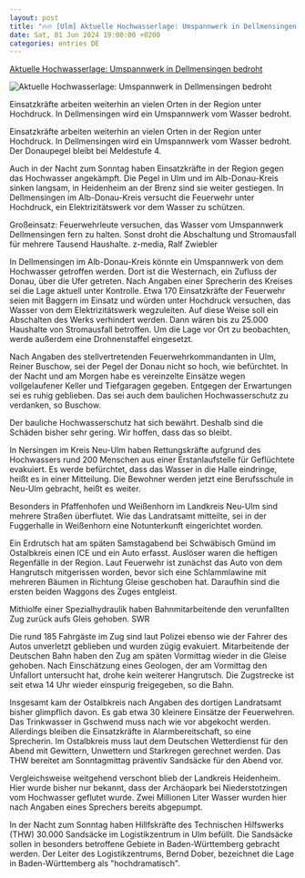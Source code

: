 ```yaml
---
layout: post
title: "🔥🔥 [Ulm] Aktuelle Hochwasserlage: Umspannwerk in Dellmensingen bedroht"
date: Sat, 01 Jun 2024 19:00:00 +0200
categories: entries DE
---
```

[Aktuelle Hochwasserlage: Umspannwerk in Dellmensingen bedroht](https://www.swr.de/swraktuell/baden-wuerttemberg/ulm/hochwasser-lage-in-ulm-neu-ulm-alb-donau-kreis-100.html)

![Aktuelle Hochwasserlage: Umspannwerk in Dellmensingen bedroht](https://www.swr.de/swraktuell/baden-wuerttemberg/ulm/1717325796335%2Chochwasser-lage-in-ulm-neu-ulm-alb-donau-kreis-102~_v-16x9@2dL_-6c42aff4e68b43c7868c3240d3ebfa29867457da.png)

Einsatzkräfte arbeiten weiterhin an vielen Orten in der Region unter Hochdruck. In Dellmensingen wird ein Umspannwerk vom Wasser bedroht.

Einsatzkräfte arbeiten weiterhin an vielen Orten in der Region unter Hochdruck. In Dellmensingen wird ein Umspannwerk vom Wasser bedroht. Der Donaupegel bleibt bei Meldestufe 4.

Auch in der Nacht zum Sonntag haben Einsatzkräfte in der Region gegen das Hochwasser angekämpft. Die Pegel in Ulm und im Alb-Donau-Kreis sinken langsam, in Heidenheim an der Brenz sind sie weiter gestiegen. In Dellmensingen im Alb-Donau-Kreis versucht die Feuerwehr unter Hochdruck, ein Elektrizitätswerk vor dem Wasser zu schützen.

Großeinsatz: Feuerwehrleute versuchen, das Wasser vom Umspannwerk Dellmensingen fern zu halten. Sonst droht die Abschaltung und Stromausfall für mehrere Tausend Haushalte. z-media, Ralf Zwiebler

In Dellmensingen im Alb-Donau-Kreis könnte ein Umspannwerk von dem Hochwasser getroffen werden. Dort ist die Westernach, ein Zufluss der Donau, über die Ufer getreten. Nach Angaben einer Sprecherin des Kreises sei die Lage aktuell unter Kontrolle. Etwa 170 Einsatzkräfte der Feuerwehr seien mit Baggern im Einsatz und würden unter Hochdruck versuchen, das Wasser von dem Elektrizitätswerk wegzuleiten. Auf diese Weise soll ein Abschalten des Werks verhindert werden. Dann wären bis zu 25.000 Haushalte von Stromausfall betroffen. Um die Lage vor Ort zu beobachten, werde außerdem eine Drohnenstaffel eingesetzt.

Nach Angaben des stellvertretenden Feuerwehrkommandanten in Ulm, Reiner Buschow, sei der Pegel der Donau nicht so hoch, wie befürchtet. In der Nacht und am Morgen habe es vereinzelte Einsätze wegen vollgelaufener Keller und Tiefgaragen gegeben. Entgegen der Erwartungen sei es ruhig geblieben. Das sei auch dem baulichen Hochwasserschutz zu verdanken, so Buschow.

Der bauliche Hochwasserschutz hat sich bewährt. Deshalb sind die Schäden bisher sehr gering. Wir hoffen, dass das so bleibt.

In Nersingen im Kreis Neu-Ulm haben Rettungskräfte aufgrund des Hochwassers rund 200 Menschen aus einer Erstanlaufstelle für Geflüchtete evakuiert. Es werde befürchtet, dass das Wasser in die Halle eindringe, heißt es in einer Mitteilung. Die Bewohner werden jetzt eine Berufsschule in Neu-Ulm gebracht, heißt es weiter.

Besonders in Pfaffenhofen und Weißenhorn im Landkreis Neu-Ulm sind mehrere Straßen überflutet. Wie das Landratsamt mitteilte, sei in der Fuggerhalle in Weißenhorn eine Notunterkunft eingerichtet worden.

Ein Erdrutsch hat am späten Samstagabend bei Schwäbisch Gmünd im Ostalbkreis einen ICE und ein Auto erfasst. Auslöser waren die heftigen Regenfälle in der Region. Laut Feuerwehr ist zunächst das Auto von dem Hangrutsch mitgerissen worden, bevor sich eine Schlammlawine mit mehreren Bäumen in Richtung Gleise geschoben hat. Daraufhin sind die ersten beiden Waggons des Zuges entgleist.

Mithiolfe einer Spezialhydraulik haben Bahnmitarbeitende den verunfallten Zug zurück aufs Gleis gehoben. SWR

Die rund 185 Fahrgäste im Zug sind laut Polizei ebenso wie der Fahrer des Autos unverletzt geblieben und wurden zügig evakuiert. Mitarbeitende der Deutschen Bahn haben den Zug am späten Vormittag wieder in die Gleise gehoben. Nach Einschätzung eines Geologen, der am Vormittag den Unfallort untersucht hat, drohe kein weiterer Hangrutsch. Die Zugstrecke ist seit etwa 14 Uhr wieder einspurig freigegeben, so die Bahn.

Insgesamt kam der Ostalbkreis nach Angaben des dortigen Landratsamt bisher glimpflich davon. Es gab etwa 30 kleinere Einsätze der Feuerwehren. Das Trinkwasser in Gschwend muss nach wie vor abgekocht werden. Allerdings bleiben die Einsatzkräfte in Alarmbereitschaft, so eine Sprecherin. Im Ostalbkreis muss laut dem Deutschen Wetterdienst für den Abend mit Gewittern, Unwettern und Starkregen gerechnet werden. Das THW bereitet am Sonntagmittag präventiv Sandsäcke für den Abend vor.

Vergleichsweise weitgehend verschont blieb der Landkreis Heidenheim. Hier wurde bisher nur bekannt, dass der Archäopark bei Niederstotzingen vom Hochwasser geflutet wurde. Zwei Millionen Liter Wasser wurden hier nach Angaben eines Sprechers bereits abgepumpt.

In der Nacht zum Sonntag haben Hillfskräfte des Technischen Hilfswerks (THW) 30.000 Sandsäcke im Logistikzentrum in Ulm befüllt. Die Sandsäcke sollen in besonders betroffene Gebiete in Baden-Württemberg gebracht werden. Der Leiter des Logistikzentrums, Bernd Dober, bezeichnet die Lage in Baden-Württemberg als "hochdramatisch".

